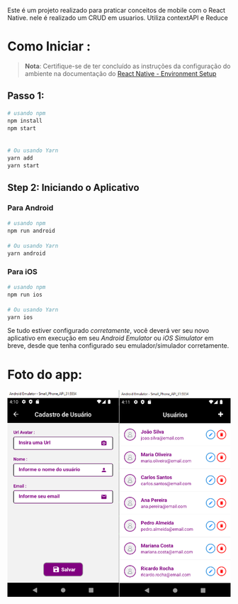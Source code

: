 Este é um projeto realizado para praticar conceitos de mobile com o React Native.
nele é realizado um CRUD em usuarios. Utiliza contextAPI e Reduce

# Como Iniciar : 

>**Nota**: Certifique-se de ter concluído as instruções da configuração do ambiente na documentação do [React Native - Environment Setup](https://reactnative.dev/docs/environment-setup)

## Passo 1: 

```bash
# usando npm
npm install
npm start


# Ou usando Yarn
yarn add
yarn start
```

## Step 2: Iniciando o Aplicativo

### Para Android

```bash
# usando npm
npm run android

# Ou usando Yarn
yarn android
```

### Para iOS

```bash
# usando npm
npm run ios

# Ou usando Yarn
yarn ios
```

Se tudo estiver configurado _corretamente_, você deverá ver seu novo aplicativo em execução em seu _Android Emulator_ ou _iOS Simulator_ em breve, desde que tenha configurado seu emulador/simulador corretamente.

# Foto do app: 
 ![fotoApp](./src/assets//fotoApp.png)



